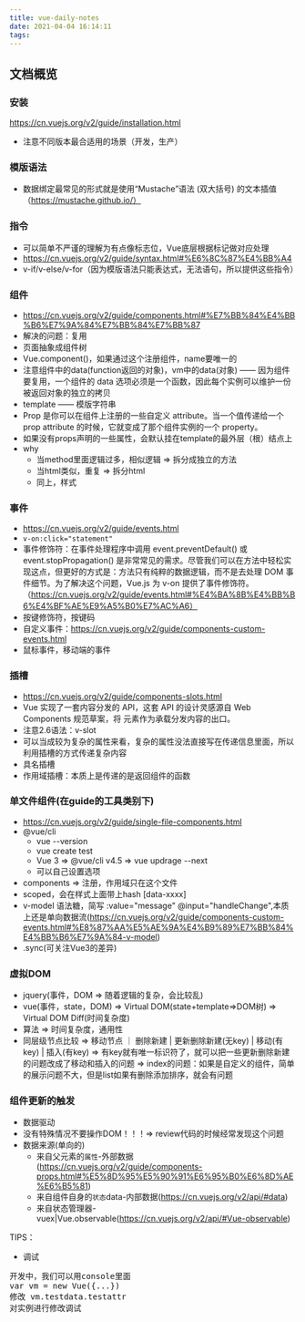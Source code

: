 ```yaml
---
title: vue-daily-notes
date: 2021-04-04 16:14:11
tags:
---
```


## 文档概览

### 安装
https://cn.vuejs.org/v2/guide/installation.html
- 注意不同版本最合适用的场景（开发，生产）

### 模版语法
- 数据绑定最常见的形式就是使用“Mustache”语法 (双大括号) 的文本插值（https://mustache.github.io/）

### 指令
- 可以简单不严谨的理解为有点像标志位，Vue底层根据标记做对应处理
- https://cn.vuejs.org/v2/guide/syntax.html#%E6%8C%87%E4%BB%A4
- v-if/v-else/v-for（因为模版语法只能表达式，无法语句，所以提供这些指令）

### 组件
- https://cn.vuejs.org/v2/guide/components.html#%E7%BB%84%E4%BB%B6%E7%9A%84%E7%BB%84%E7%BB%87
- 解决的问题：复用
- 页面抽象成组件树
- Vue.component()，如果通过这个注册组件，name要唯一的
- 注意组件中的data(function返回的对象)，vm中的data(对象) —— 因为组件要复用，一个组件的 data 选项必须是一个函数，因此每个实例可以维护一份被返回对象的独立的拷贝
- template —— 模版字符串
- Prop 是你可以在组件上注册的一些自定义 attribute。当一个值传递给一个 prop attribute 的时候，它就变成了那个组件实例的一个 property。
- 如果没有props声明的一些属性，会默认挂在template的最外层（根）结点上
- why
  - 当method里面逻辑过多，相似逻辑 => 拆分成独立的方法
  - 当html类似，重复 => 拆分html
  - 同上，样式
  

### 事件
- https://cn.vuejs.org/v2/guide/events.html
- ```v-on:click="statement"```
- 事件修饰符：在事件处理程序中调用 event.preventDefault() 或 event.stopPropagation() 是非常常见的需求。尽管我们可以在方法中轻松实现这点，但更好的方式是：方法只有纯粹的数据逻辑，而不是去处理 DOM 事件细节。为了解决这个问题，Vue.js 为 v-on 提供了事件修饰符。（https://cn.vuejs.org/v2/guide/events.html#%E4%BA%8B%E4%BB%B6%E4%BF%AE%E9%A5%B0%E7%AC%A6）
- 按键修饰符，按键码
- 自定义事件：https://cn.vuejs.org/v2/guide/components-custom-events.html
- 鼠标事件，移动端的事件

### 插槽
- https://cn.vuejs.org/v2/guide/components-slots.html
- Vue 实现了一套内容分发的 API，这套 API 的设计灵感源自 Web Components 规范草案，将 <slot> 元素作为承载分发内容的出口。
- 注意2.6语法：v-slot
- 可以当成较为复杂的属性来看，复杂的属性没法直接写在传递信息里面，所以利用插槽的方式传递复杂内容
- 具名插槽
- 作用域插槽：本质上是传递的是返回组件的函数

### 单文件组件(在guide的工具类别下)
- https://cn.vuejs.org/v2/guide/single-file-components.html
- @vue/cli 
  - vue --version
  - vue create test
  - Vue 3 => @vue/cli v4.5 => vue updrage --next
  - 可以自己设置选项
- components => 注册，作用域只在这个文件
- scoped，会在样式上面带上hash [data-xxxx]
- v-model 语法糖，简写 :value="message" @input="handleChange",本质上还是单向数据流(https://cn.vuejs.org/v2/guide/components-custom-events.html#%E8%87%AA%E5%AE%9A%E4%B9%89%E7%BB%84%E4%BB%B6%E7%9A%84-v-model)
- .sync(可关注Vue3的差异)

### 虚拟DOM
- jquery(事件，DOM => 随着逻辑的复杂，会比较乱)
- vue(事件，state，DOM) => Virtual DOM(state+template=>DOM树) => Virtual DOM Diff(时间复杂度) 
- 算法 => 时间复杂度，通用性
- 同层级节点比较 => 移动节点 ｜ 删除新建 | 更新删除新建(无key) | 移动(有key) | 插入(有key) => 有key就有唯一标识符了，就可以把一些更新删除新建的问题改成了移动和插入的问题 => index的问题：如果是自定义的组件，简单的展示问题不大，但是list如果有删除添加排序，就会有问题

### 组件更新的触发
- 数据驱动
- 没有特殊情况不要操作DOM！！！=> review代码的时候经常发现这个问题
- 数据来源(单向的)
  - 来自父元素的```属性```-外部数据(https://cn.vuejs.org/v2/guide/components-props.html#%E5%8D%95%E5%90%91%E6%95%B0%E6%8D%AE%E6%B5%81)
  - 来自组件自身的```状态```data-内部数据(https://cn.vuejs.org/v2/api/#data)
  - 来自状态管理器-vuex|Vue.observable(https://cn.vuejs.org/v2/api/#Vue-observable)

TIPS：
- 调试
<pre>
开发中，我们可以用console里面
var vm = new Vue({...})
修改 vm.testdata.testattr 
对实例进行修改调试
</pre>


### 